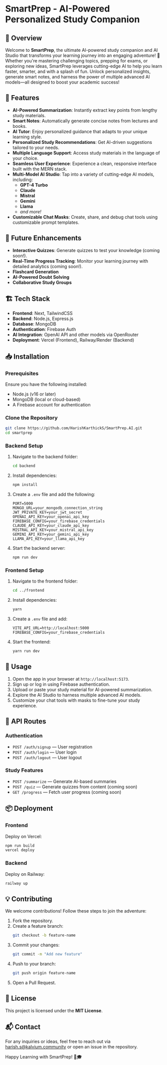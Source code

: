 # SmartPrep - AI-Powered Personalized Study Companion

## 📌 Overview
Welcome to **SmartPrep**, the ultimate AI-powered study companion and AI Studio that transforms your learning journey into an engaging adventure! 🚀 Whether you're mastering challenging topics, prepping for exams, or exploring new ideas, SmartPrep leverages cutting-edge AI to help you learn faster, smarter, and with a splash of fun. Unlock personalized insights, generate smart notes, and harness the power of multiple advanced AI models—all designed to boost your academic success!

## 🚀 Features
- **AI-Powered Summarization**: Instantly extract key points from lengthy study materials.
- **Smart Notes**: Automatically generate concise notes from lectures and books.
- **AI Tutor**: Enjoy personalized guidance that adapts to your unique learning style.
- **Personalized Study Recommendations**: Get AI-driven suggestions tailored to your needs.
- **Multiple Language Support**: Access study materials in the language of your choice.
- **Seamless User Experience**: Experience a clean, responsive interface built with the MERN stack.
- **Multi-Model AI Studio**: Tap into a variety of cutting-edge AI models, including:
  - **GPT-4 Turbo**
  - **Claude**
  - **Mistral**
  - **Gemini**
  - **Llama**
  - *and more!*
- **Customizable Chat Masks**: Create, share, and debug chat tools using customizable prompt templates.

## 🔮 Future Enhancements
- **Interactive Quizzes**: Generate quizzes to test your knowledge (coming soon!).
- **Real-Time Progress Tracking**: Monitor your learning journey with detailed analytics (coming soon!).
- **Flashcard Generation**
- **AI-Powered Doubt Solving**
- **Collaborative Study Groups**

## 🏗️ Tech Stack
- **Frontend**: Next, TailwindCSS
- **Backend**: Node.js, Express.js
- **Database**: MongoDB
- **Authentication**: Firebase Auth
- **AI Integration**: OpenAI API and other models via OpenRouter
- **Deployment**: Vercel (Frontend), Railway/Render (Backend)

## 📥 Installation

### Prerequisites
Ensure you have the following installed:
- Node.js (v16 or later)
- MongoDB (local or cloud-based)
- A Firebase account for authentication

### Clone the Repository
```sh
git clone https://github.com/HarishKarthickS/SmartPrep.AI.git
cd smartprep
```

### Backend Setup
1. Navigate to the backend folder:
    ```sh
    cd backend
    ```
2. Install dependencies:
    ```sh
    npm install
    ```
3. Create a `.env` file and add the following:
    ```
    PORT=5000
    MONGO_URL=your_mongodb_connection_string
    JWT_PRIVATE_KEY=your_jwt_secret
    OPENAI_API_KEY=your_openai_api_key
    FIREBASE_CONFIG=your_firebase_credentials
    CLAUDE_API_KEY=your_claude_api_key
    MISTRAL_API_KEY=your_mistral_api_key
    GEMINI_API_KEY=your_gemini_api_key
    LLAMA_API_KEY=your_llama_api_key

    ```
4. Start the backend server:
    ```sh
    npm run dev
    ```

### Frontend Setup
1. Navigate to the frontend folder:
    ```sh
    cd ../frontend
    ```
2. Install dependencies:
    ```sh
    yarn
    ```
3. Create a `.env` file and add:
    ```
    VITE_API_URL=http://localhost:5000
    FIREBASE_CONFIG=your_firebase_credentials
    ```
4. Start the frontend:
    ```sh
    yarn run dev
    ```

## 🚀 Usage
1. Open the app in your browser at `http://localhost:5173`.
2. Sign up or log in using Firebase authentication.
3. Upload or paste your study material for AI-powered summarization.
4. Explore the AI Studio to harness multiple advanced AI models.
5. Customize your chat tools with masks to fine-tune your study experience.

## 📌 API Routes

### Authentication
- `POST /auth/signup` — User registration
- `POST /auth/login` — User login
- `POST /auth/logout` — User logout

### Study Features
- `POST /summarize` — Generate AI-based summaries
- `POST /quiz` — Generate quizzes from content (coming soon)
- `GET /progress` — Fetch user progress (coming soon)

## 📦 Deployment

### Frontend
Deploy on Vercel:
```sh
npm run build
vercel deploy
```

### Backend
Deploy on Railway:
```sh
railway up
```

## 💡 Contributing
We welcome contributions! Follow these steps to join the adventure:
1. Fork the repository.
2. Create a feature branch:
    ```sh
    git checkout -b feature-name
    ```
3. Commit your changes:
    ```sh
    git commit -m "Add new feature"
    ```
4. Push to your branch:
    ```sh
    git push origin feature-name
    ```
5. Open a Pull Request.

## 📄 License
This project is licensed under the **MIT License**.

## 📬 Contact
For any inquiries or ideas, feel free to reach out via harish.s@kalvium.community or open an issue in the repository.

Happy Learning with SmartPrep! 🚀🎓

